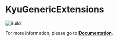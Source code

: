 # KyuGenericExtensions

![Build](https://github.com/kyuuuyki/KyuGenericExtensions/actions/workflows/build.yml/badge.svg)

For more information, please go to [**Documentation**](https://kyuuuyki.github.io/KyuGenericExtensions/documentation/kyugenericextensions/).
